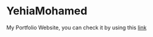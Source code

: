 # YehiaMohamed
My Portfolio Website, you can check it by using this [link](https://yehiafarghaly.github.io/YehiaMohamed/Me/index.html)
